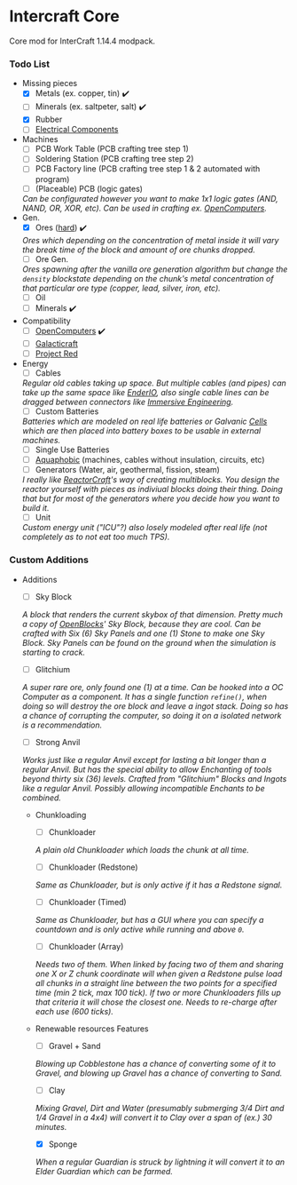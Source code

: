 # Intercraft Core
Core mod for InterCraft 1.14.4 modpack.


### Todo List
- Missing pieces
    - [x] Metals (ex. copper, tin) :heavy_check_mark:
    - [ ] Minerals (ex. saltpeter, salt) :heavy_check_mark:
    - [x] Rubber
    - [ ] [Electrical Components](https://github.com/IntercraftMC/IntercraftCore/issues/6)
- Machines
    - [ ] PCB Work Table (PCB crafting tree step 1)
    - [ ] Soldering Station (PCB crafting tree step 2)
    - [ ] PCB Factory line (PCB crafting tree step 1 & 2 automated with program)
    - [ ] (Placeable) PCB (logic gates)
    
    *Can be configurated however you want to make 1x1 logic gates (AND, NAND, OR, XOR, etc). Can be used in crafting ex. [OpenComputers](https://minecraft.curseforge.com/projects/opencomputers).*
- Gen.
    - [x] Ores ([hard](https://minecraft.curseforge.com/projects/harder-ores)) :heavy_check_mark:
    
    *Ores which depending on the concentration of metal inside it will vary the break time of the block and amount of ore chunks dropped.*
    - [ ] Ore Gen.
    
    *Ores spawning after the vanilla ore generation algorithm but change the `density` blockstate depending on the chunk's metal concentration of that particular ore type (copper, lead, silver, iron, etc).*
    - [ ] Oil
    - [ ] Minerals :heavy_check_mark:
- Compatibility
    - [ ] [OpenComputers](https://minecraft.curseforge.com/projects/opencomputers) :heavy_check_mark:
    - [ ] [Galacticraft](https://micdoodle8.com/mods/galacticraft)
    - [ ] [Project Red](https://projectredwiki.com/wiki/Main_Page)
- Energy
    - [ ] Cables
    
    *Regular old cables taking up space. But multiple cables (and pipes) can take up the same space like [EnderIO](https://minecraft.curseforge.com/projects/ender-io), also single cable lines can be dragged between connectors like [Immersive Engineering](https://minecraft.curseforge.com/projects/immersive-engineering).*
    - [ ] Custom Batteries
    
    *Batteries which are modeled on real life batteries or Galvanic [Cells](https://en.wikipedia.org/wiki/Galvanic_cell) which are then placed into battery boxes to be usable in external machines.*
    - [ ] Single Use Batteries
    - [ ] [Aquaphobic](https://en.wikipedia.org/wiki/Aquaphobia) (machines, cables without insulation, circuits, etc)
    - [ ] Generators (Water, air, geothermal, fission, steam)
    
    *I really like [ReactorCraft](https://sites.google.com/site/reikasminecraft/reactorcraft)'s way of creating multiblocks. You design the reactor yourself with pieces as indiviual blocks doing their thing. Doing that but for most of the generators where you decide how you want to build it.*
    - [ ] Unit
    
    *Custom energy unit ("ICU"?) also losely modeled after real life (not completely as to not eat too much TPS).*

### Custom Additions

- Additions

    - [ ] Sky Block
    
    *A block that renders the current skybox of that dimension. Pretty much a copy of [OpenBlocks](https://minecraft.curseforge.com/projects/openblocks)' Sky Block, because they are cool. Can be crafted with Six (6) Sky Panels and one (1) Stone to make one Sky Block. Sky Panels can be found on the ground when the simulation is starting to crack.*
    - [ ] Glitchium

    *A super rare ore, only found one (1) at a time. Can be hooked into a OC Computer as a component. It has a single function `refine()`, when doing so will destroy the ore block and leave a ingot stack. Doing so has a chance of corrupting the computer, so doing it on a isolated network is a recommendation.*    
    - [ ] Strong Anvil
    
    *Works just like a regular Anvil except for lasting a bit longer than a regular Anvil. But has the special ability to allow Enchanting of tools beyond thirty six (36) levels. Crafted from "Glitchium" Blocks and Ingots like a regular Anvil. Possibly allowing incompatible Enchants to be combined.*
    
    - Chunkloading
        - [ ] Chunkloader
        
        *A plain old Chunkloader which loads the chunk at all time.*
        - [ ] Chunkloader (Redstone)
        
        *Same as Chunkloader, but is only active if it has a Redstone signal.*
        - [ ] Chunkloader (Timed)
        
        *Same as Chunkloader, but has a GUI where you can specify a countdown and is only active while running and above `0`.*
        - [ ] Chunkloader (Array)
        
        *Needs two of them. When linked by facing two of them and sharing one X or Z chunk coordinate will when given a Redstone pulse load all chunks in a straight line between the two points for a specified time (min 2 tick, max 100 tick). If two or more Chunkloaders fills up that criteria it will chose the closest one. Needs to re-charge after each use (600 ticks).*

    - Renewable resources Features
        - [ ] Gravel + Sand
        
        *Blowing up Cobblestone has a chance of converting some of it to Gravel, and blowing up Gravel has a chance of converting to Sand.*
        - [ ] Clay
        
        *Mixing Gravel, Dirt and Water (presumably submerging 3/4 Dirt and 1/4 Gravel in a 4x4) will convert it to Clay over a span of (ex.) 30 minutes.*
        - [x] Sponge
        
        *When a regular Guardian is struck by lightning it will convert it to an Elder Guardian which can be farmed.*